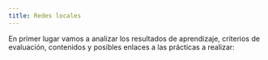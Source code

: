 ```yaml
---
title: Redes locales
---
```

En primer lugar vamos a analizar los resultados de aprendizaje, criterios de evaluación, contenidos y posibles enlaces a las prácticas a realizar: